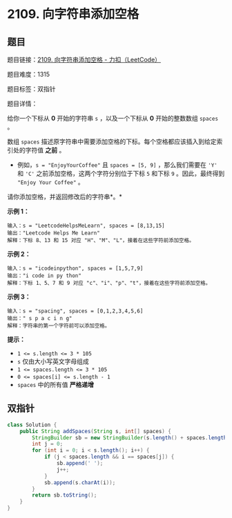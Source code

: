 # 2109. 向字符串添加空格

## 题目

题目链接：[2109. 向字符串添加空格 - 力扣（LeetCode）](https://leetcode.cn/problems/adding-spaces-to-a-string/description/)

题目难度：1315

题目标签：双指针

题目详情：

给你一个下标从 **0** 开始的字符串 `s` ，以及一个下标从 **0** 开始的整数数组 `spaces` 。

数组 `spaces` 描述原字符串中需要添加空格的下标。每个空格都应该插入到给定索引处的字符值 **之前** 。

- 例如，`s = "EnjoyYourCoffee"` 且 `spaces = [5, 9]` ，那么我们需要在 `'Y'` 和 `'C'` 之前添加空格，这两个字符分别位于下标 `5` 和下标 `9` 。因此，最终得到 `"Enjoy Your Coffee"` 。

请你添加空格，并返回修改后的字符串*。*

**示例 1：**

```
输入：s = "LeetcodeHelpsMeLearn", spaces = [8,13,15]
输出："Leetcode Helps Me Learn"
解释：下标 8、13 和 15 对应 "H"、"M"、"L"，接着在这些字符前添加空格。
```

**示例 2：**

```
输入：s = "icodeinpython", spaces = [1,5,7,9]
输出："i code in py thon"
解释：下标 1、5、7 和 9 对应 "c"、"i"、"p"、"t"，接着在这些字符前添加空格。
```

**示例 3：**

```
输入：s = "spacing", spaces = [0,1,2,3,4,5,6]
输出：" s p a c i n g"
解释：字符串的第一个字符前可以添加空格。
```

**提示：**

- `1 <= s.length <= 3 * 105`
- `s` 仅由大小写英文字母组成
- `1 <= spaces.length <= 3 * 105`
- `0 <= spaces[i] <= s.length - 1`
- `spaces` 中的所有值 **严格递增**



## 双指针

``` java
class Solution {
    public String addSpaces(String s, int[] spaces) {
        StringBuilder sb = new StringBuilder(s.length() + spaces.length);
        int j = 0;
        for (int i = 0; i < s.length(); i++) {
            if (j < spaces.length && i == spaces[j]) {
                sb.append(' ');
                j++;
            }
            sb.append(s.charAt(i));
        }
        return sb.toString();
    }
}
```